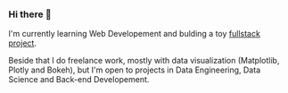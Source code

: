 ### Hi there 👋

I'm currently learning Web Developement and bulding a toy [fullstack project](https://github.com/Eyon42/DocAuth).

Beside that I do freelance work, mostly with data visualization (Matplotlib, Plotly and Bokeh), but I'm open to projects in Data Engineering, Data Science and Back-end Developement.

<!--
**Eyon42/Eyon42** is a ✨ _special_ ✨ repository because its `README.md` (this file) appears on your GitHub profile.

Here are some ideas to get you started:

- 🔭 I’m currently working on ...
- 🌱 I’m currently learning ...
- 👯 I’m looking to collaborate on ...
- 🤔 I’m looking for help with ...
- 💬 Ask me about ...
- 📫 How to reach me: ...
- 😄 Pronouns: ...
- ⚡ Fun fact: ...
-->

